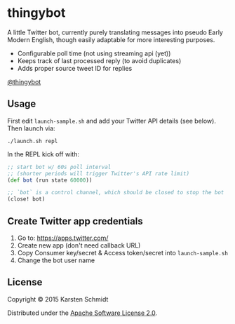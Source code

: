 # thingybot

A little Twitter bot, currently purely translating messages into
pseudo Early Modern English, though easily adaptable for more
interesting purposes.

- Configurable poll time (not using streaming api (yet))
- Keeps track of last processed reply (to avoid duplicates)
- Adds proper source tweet ID for replies

[@thingybot](https://twitter.com/thingybot)

## Usage

First edit `launch-sample.sh` and add your Twitter API details (see below). Then launch via:

```
./launch.sh repl
```

In the REPL kick off with:

```clj
;; start bot w/ 60s poll interval
;; (shorter periods will trigger Twitter's API rate limit)
(def bot (run state 60000))

;; `bot` is a control channel, which should be closed to stop the bot
(close! bot)
```

## Create Twitter app credentials

1. Go to: https://apps.twitter.com/
2. Create new app (don't need callback URL)
3. Copy Consumer key/secret & Access token/secret into `launch-sample.sh`
4. Change the bot user name

## License

Copyright © 2015 Karsten Schmidt

Distributed under the
[Apache Software License 2.0](http://www.apache.org/licenses/LICENSE-2.0).
